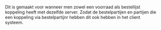 Dit is gemaakt voor wanneer men zowel een voorraad als bestellijst koppeling heeft met dezelfde server. Zodat de bestelpartijen en partijen die een koppeling via bestelpartijnr hebben dit ook hebben in het client systeem.